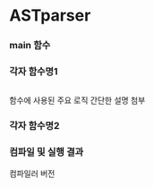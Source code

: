 # ASTparser

### main 함수

### 각자 함수명1
```code
```
함수에 사용된 주요 로직 간단한 설명 첨부

### 각자 함수명2

### 컴파일 및 실행 결과
컴파일러 버전
```gcc -o ASTparser ASTparser.c

